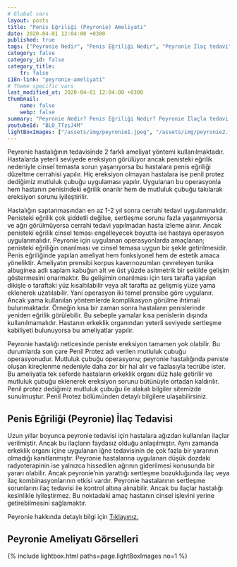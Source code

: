 ```yaml
---
# Global vars
layout: posts
title: "Penis Eğriliği (Peyronie) Ameliyatı"
date: 2020-04-01 12:04:00 +0300
published: true
tags: ["Peyronie Nedir", "Penis Eğriliği Nedir", "Peyronie İlaç tedavi", " Peyronie sebep", "Peyronie belirti", "Peyronie ameliyat", "Penis eğriliği düzeltme", "penis eğriliği ameliyatı", "mutluluk çubuğu ameliyatı", "Penil Protez Ameliyatı" , "Penis eğriliği ameliyatı nasıl olur" , "Peyronie" , "Penis Eğriliği" , "peyronie nedeni" , "peyronie teşhis" , "penis eğriliği nedeni" , "Penis neden eğrilir" ]
category: false
category_id: false
category_title:
    tr: false
i18n-link: "peyronie-ameliyati"
# Theme specific vars
last_modified_at: 2020-04-01 12:04:00 +0300
thumbnail:
    name: false
    webp: false
summary: "Peyronie Nedir? Penis Eğriliği Nedir? Peyronie İlaçla tedavi edilir mi? Peyronie'nin sebebi? Peyronie belirtileri, Peyronie ameliyatları, Penis Eğriliği düzeltilmesi, penis eğriliği ameliyatı, mutluluk çubuğu ameliyatı, penil protez ameliyatı, Penis eğriliği nasıl düzeltilir, Penis eğriliği ameliyatı nasıl olur"
youtubeId: "BL0_TTziJ4M"
lightBoxImages: ["/assets/img/peyronie1.jpeg", "/assets/img/peyronie2.jpeg", "/assets/img/peyronie3.jpeg"]
---
```


Peyronie hastalığının tedavisinde 2 farklı ameliyat yöntemi kullanılmaktadır. Hastalarda yeterli seviyede ereksiyon görülüyor ancak penisteki eğrilik nedeniyle cinsel temasta sorun yaşanıyorsa bu hastalara penis eğriliği düzeltme cerrahisi yapılır. Hiç ereksiyon olmayan hastalara ise penil protez dediğimiz mutluluk çubuğu uygulaması yapılır. Uygulanan bu operasyonla hem hastanın penisindeki eğrilik onarılır hem de mutluluk çubuğu takılarak ereksiyon sorunu iyileştirilir.

Hastalığın saptanmasından en az 1-2 yıl sonra cerrahi tedavi uygulanmalıdır. Penisteki eğrilik çok şiddetli değilse, sertleşme sorunu fazla yaşanmıyorsa ve ağrı görülmüyorsa cerrahi tedavi yapılmadan hasta izleme alınır. Ancak penisteki eğrilik cinsel teması engelleyecek boyutta ise hastaya operasyon uygulanmalıdır. Peyronie için uygulanan operasyonlarda amaçlanan; penisteki eğriliğin onarılması ve cinsel temasa uygun bir şekle getirilmesidir. Penis eğriliğinde yapılan ameliyat hem fonksiyonel hem de estetik amaca yöneliktir. Ameliyatın prensibi korpus kavernozumları çevreleyen tunika albuginea adlı saplam kabuğun alt ve üst yüzde asitmetrik bir şekilde gelişim göstermesini onarmaktır. Bu gelişimin onarılması için ters tarafta yapılan dikişle o taraftaki yüz kısaltılabilir veya alt tarafta az gelişmiş yüze yama eklenerek uzatılabilir. Yani operasyon iki temel prensibe göre uygulanır. Ancak yama kullanılan yöntemlerde komplikasyon görülme ihtimali bulunmaktadır. Örneğin kısa bir zaman sonra hastaların penislerinde yeniden eğrilik görülebilir. Bu sebeple yamalar kısa penislerin dışında kullanılmamalıdır. Hastanın erkeklik organından yeterli seviyede sertleşme kabiliyeti bulunuyorsa bu ameliyatlar yapılır.

Peyronie hastalığı neticesinde peniste ereksiyon tamamen yok olabilir. Bu durumlarda son çare Penil Protez adı verilen mutluluk çubuğu operasyonudur. Mutluluk çubuğu operasyonu; peyronie hastalığında peniste oluşan kireçlenme nedeniyle daha zor bir hal alır ve fazlasıyla tecrübe ister. Bu ameliyatla tek seferde hastaların erkeklik organı düz hale getirilir ve mutluluk çubuğu eklenerek ereksiyon sorunu bütünüyle ortadan kaldırılır. Penil protez dediğimiz mutluluk çubuğu ile alakalı bilgiler sitemizde sunulmuştur. Penil Protez bölümünden detaylı bilgilere ulaşabilirsiniz.

## Penis Eğriliği (Peyronie) İlaç Tedavisi

Uzun yıllar boyunca peyronie tedavisi için hastalara ağızdan kullanılan ilaçlar verilmiştir. Ancak bu ilaçların faydasız olduğu anlaşılmıştır. Aynı zamanda erkeklik organı içine uygulanan iğne tedavisinin de çok fazla bir yararının olmadığı kanıtlanmıştır. Peyronie hastalarına uygulanan düşük dozdaki radyoterapinin ise yalnızca hissedilen ağrının giderilmesi konusunda bir yararı olabilir. Ancak peyronie’nin yarattığı sertleşme bozukluğunda ilaç veya ilaç kombinasyonlarının etkisi vardır. Peyronie hastalarının sertleşme sorunlarını ilaç tedavisi ile kontrol altına alınabilir. Ancak bu ilaçlar hastalığı kesinlikle iyileştirmez. Bu noktadaki amaç hastanın cinsel işlevini yerine getirebilmesini sağlamaktır.


Peyronie hakkında detaylı bilgi için [Tıklayınız.](https://www.onoluroloji.com/peyronie)



## Peyronie Ameliyatı Görselleri

{% include lightbox.html paths=page.lightBoxImages no=1 %}
